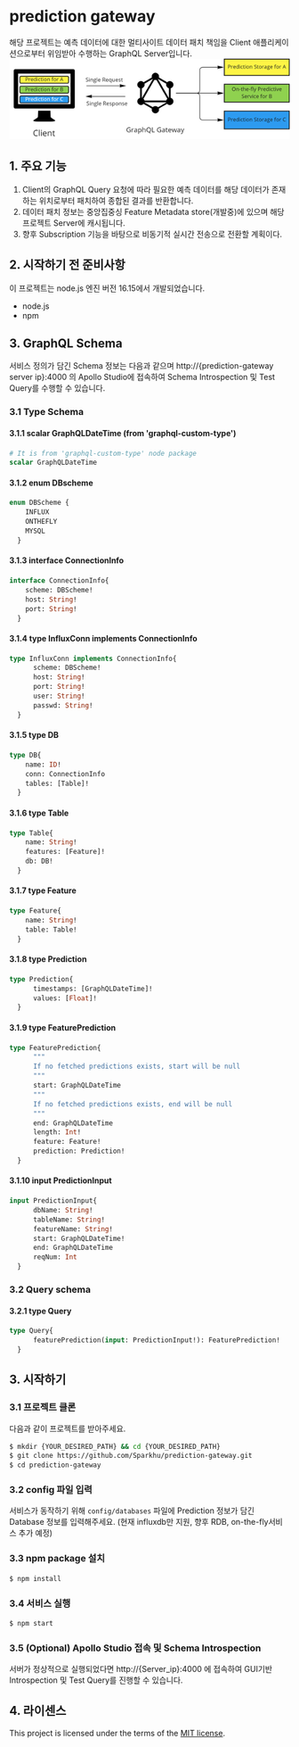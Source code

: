 # prediction gateway

해당 프로젝트는 예측 데이터에 대한 멀티사이트 데이터 패치 책임을 Client 애플리케이션으로부터 위임받아 수행하는 GraphQL Server입니다.
![gateway](./images/gatewaypng.png)



## 1. 주요 기능
1. Client의 GraphQL Query 요청에 따라 필요한 예측 데이터를 해당 데이터가 존재하는 위치로부터 패치하여 종합된 결과를 반환합니다.
2. 데이터 패치 정보는 중앙집중싱 Feature Metadata store(개발중)에 있으며 해당 프로젝트 Server에 캐시됩니다.
3. 향후 Subscription 기능을 바탕으로 비동기적 실시간 전송으로 전환할 계획이다.
## 2. 시작하기 전 준비사항
이 프로젝트는 node.js 엔진 버전 16.15에서 개발되었습니다.<br>
- node.js
- npm

## 3. GraphQL Schema
서비스 정의가 담긴 Schema 정보는 다음과 같으며 http://{prediction-gateway server ip}:4000 의 Apollo Studio에 접속하여 Schema Introspection 및 Test Query를 수행할 수 있습니다.
### 3.1 Type Schema

#### 3.1.1 scalar GraphQLDateTime (from 'graphql-custom-type')
``` graphql
# It is from 'graphql-custom-type' node package
scalar GraphQLDateTime
```
#### 3.1.2 enum DBscheme
``` graphql
enum DBScheme {
    INFLUX
    ONTHEFLY
    MYSQL
  }
```
#### 3.1.3 interface ConnectionInfo
``` graphql
interface ConnectionInfo{
    scheme: DBScheme!
    host: String!
    port: String!
  }
```
#### 3.1.4 type InfluxConn implements ConnectionInfo
``` graphql
type InfluxConn implements ConnectionInfo{
      scheme: DBScheme!
      host: String!
      port: String!
      user: String!
      passwd: String!
  }
```
#### 3.1.5 type DB
``` graphql
type DB{
    name: ID!
    conn: ConnectionInfo
    tables: [Table]!    
  }
```
#### 3.1.6 type Table
``` graphql
type Table{
    name: String!
    features: [Feature]!
    db: DB!
  }
```
#### 3.1.7 type Feature
``` graphql
type Feature{
    name: String!
    table: Table!
  }
```
#### 3.1.8 type Prediction
``` graphql
type Prediction{
      timestamps: [GraphQLDateTime]!
      values: [Float]!
  }
```
#### 3.1.9 type FeaturePrediction
``` graphql
type FeaturePrediction{
      """
      If no fetched predictions exists, start will be null
      """
      start: GraphQLDateTime
      """
      If no fetched predictions exists, end will be null
      """
      end: GraphQLDateTime
      length: Int!
      feature: Feature!
      prediction: Prediction!
  }
```
#### 3.1.10 input PredictionInput
``` graphql
input PredictionInput{
      dbName: String!
      tableName: String!
      featureName: String!
      start: GraphQLDateTime!
      end: GraphQLDateTime
      reqNum: Int
  }
```
### 3.2 Query schema
#### 3.2.1 type Query
``` graphql
type Query{
      featurePrediction(input: PredictionInput!): FeaturePrediction!
  }
```
## 3. 시작하기
### 3.1 프로젝트 클론
다음과 같이 프로젝트를 받아주세요.
``` sh
$ mkdir {YOUR_DESIRED_PATH} && cd {YOUR_DESIRED_PATH}
$ git clone https://github.com/Sparkhu/prediction-gateway.git
$ cd prediction-gateway
```
### 3.2 config 파일 입력
서비스가 동작하기 위해 `config/databases` 파일에 Prediction 정보가 담긴 Database 정보를 입력해주세요. (현재 influxdb만 지원, 향후 RDB, on-the-fly서비스 추가 예정)

### 3.3 npm package 설치
``` sh
$ npm install
```

### 3.4 서비스 실행
``` sh
$ npm start
```

### 3.5 (Optional) Apollo Studio 접속 및 Schema Introspection
서버가 정상적으로 실행되었다면 http://{Server_ip}:4000 에 접속하여 GUI기반 Introspection 및 Test Query를 진행할 수 있습니다.

## 4. 라이센스
This project is licensed under the terms of the [MIT license](https://opensource.org/licenses/MIT).
